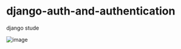 # django-auth-and-authentication
django stude


![image](https://user-images.githubusercontent.com/88283829/226130528-e9588efb-8a8a-48e0-9d58-66d385cf0971.png)
